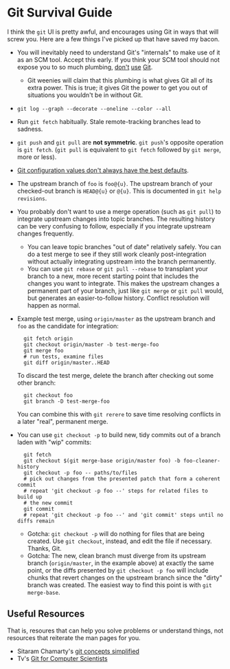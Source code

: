 # Git Survival Guide

I think the `git` UI is pretty awful, and encourages using Git in ways that
will screw you. Here are a few things I've picked up that have saved my bacon.

* You will inevitably need to understand Git's "internals" to make use of it
  as an SCM tool. Accept this early. If you think your SCM tool should not
  expose you to so much plumbing, [don't](http://mercurial.selenic.com)
  [use](http://bazaar.canonical.com) [Git](http://subversion.apache.org).
    * Git weenies will claim that this plumbing is what gives Git all of its
      extra power. This is true; it gives Git the power to get you out of
      situations you wouldn't be in without Git.
* `git log --graph --decorate --oneline --color --all`
* Run `git fetch` habitually. Stale remote-tracking branches lead to sadness.
* `git push` and `git pull` are **not symmetric**. `git push`'s
  opposite operation is `git fetch`. (`git pull` is equivalent to `git fetch`
  followed by `git merge`, more or less).
* [Git configuration values don't always have the best defaults](config).
* The upstream branch of `foo` is `foo@{u}`. The upstream branch of your
  checked-out branch is `HEAD@{u}` or `@{u}`. This is documented in `git help
  revisions`.
* You probably don't want to use a merge operation (such as `git pull`) to
  integrate upstream changes into topic branches. The resulting history can be
  very confusing to follow, especially if you integrate upstream changes
  frequently.
    * You can leave topic branches "out of date" relatively safely. You can do
      a test merge to see if they still work cleanly post-integration without
      actually integrating upstream into the branch permanently.
    * You can use `git rebase` or `git pull --rebase` to transplant your
      branch to a new, more recent starting point that includes the changes
      you want to integrate. This makes the upstream changes a permanent part
      of your branch, just like `git merge` or `git pull` would, but generates
      an easier-to-follow history. Conflict resolution will happen as normal.
* Example test merge, using `origin/master` as the upstream branch and `foo`
  as the candidate for integration:

        git fetch origin
        git checkout origin/master -b test-merge-foo
        git merge foo
        # run tests, examine files
        git diff origin/master..HEAD

    To discard the test merge, delete the branch after checking out some other
    branch:

        git checkout foo
        git branch -D test-merge-foo

    You can combine this with `git rerere` to save time resolving conflicts in
    a later "real", permanent merge.

* You can use `git checkout -p` to build new, tidy commits out of a branch
  laden with "wip" commits:

        git fetch
        git checkout $(git merge-base origin/master foo) -b foo-cleaner-history
        git checkout -p foo -- paths/to/files
        # pick out changes from the presented patch that form a coherent commit
        # repeat 'git checkout -p foo --' steps for related files to build up
        # the new commit
        git commit
        # repeat 'git checkout -p foo --' and 'git commit' steps until no diffs remain

    * Gotcha: `git checkout -p` will do nothing for files that are being
      created. Use `git checkout`, instead, and edit the file if necessary.
      Thanks, Git.
    * Gotcha: The new, clean branch must diverge from its upstream branch
      (`origin/master`, in the example above) at exactly the same point, or
      the diffs presented by `git checkout -p foo` will include chunks that
      revert changes on the upstream branch since the "dirty" branch was
      created. The easiest way to find this point is with `git merge-base`.

## Useful Resources

That is, resoures that can help you solve problems or understand things, not
resources that reiterate the man pages for you.

* Sitaram Chamarty's [git concepts
  simplified](http://sitaramc.github.com/gcs/)
* Tv's [Git for Computer
  Scientists](http://eagain.net/articles/git-for-computer-scientists)
